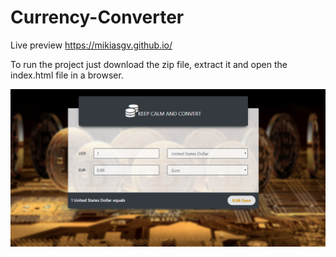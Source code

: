 # Currency-Converter

Live preview https://mikiasgv.github.io/

To run the project just download the zip file, extract it and open the index.html file in a browser.

![Application Screenshot](https://github.com/mikiasgv/Currency-Converter/blob/master/assets/image/Currency%20Converter.png)

